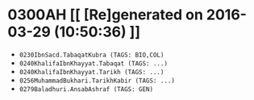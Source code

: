 # 0300AH [[ [Re]generated on 2016-03-29 (10:50:36) ]]

* `0230IbnSacd.TabaqatKubra (TAGS: BIO,COL)`
* `0240KhalifaIbnKhayyat.Tabaqat (TAGS: ...)`
* `0240KhalifaIbnKhayyat.Tarikh (TAGS: ...)`
* `0256MuhammadBukhari.TarikhKabir (TAGS: ...)`
* `0279Baladhuri.AnsabAshraf (TAGS: GEN)`
